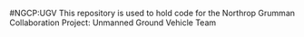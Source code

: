 #NGCP:UGV
This repository is used to hold code for the Northrop Grumman Collaboration Project: Unmanned Ground Vehicle Team
